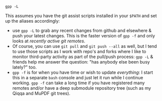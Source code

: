 
`gpp -L`



This assumes you have the git assist scripts installed in your `$PATH` and set up the aliases accordingly:
- use `gpp -L` to grab any recent changes from github and elsewhere & push your latest changes. This is the faster version of `gpp -f` and only looks at *recently active git remotes*.
- Of course, you can use `git pull` and `git push --all` as well, but I tend to use those scripts as I work with repo's and forks where I like to monitor third-party activity as part of the pull/push process: `gpp -L` & friends help me answer the question: "has anybody else been busy lately?" too.
- `gpp -f` is for when you have time or wish to update *everything*: I start this in a separate `bash` console and just let it run while I continue working. `gpp -f` can take a long time if you have registered many remotes and/or have a deep submodule repository tree (such as my Qiqqa and MuPDF git trees).
